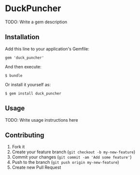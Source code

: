# DuckPuncher

TODO: Write a gem description

## Installation

Add this line to your application's Gemfile:

    gem 'duck_puncher'

And then execute:

    $ bundle

Or install it yourself as:

    $ gem install duck_puncher

## Usage

TODO: Write usage instructions here

## Contributing

1. Fork it
2. Create your feature branch (`git checkout -b my-new-feature`)
3. Commit your changes (`git commit -am 'Add some feature'`)
4. Push to the branch (`git push origin my-new-feature`)
5. Create new Pull Request
